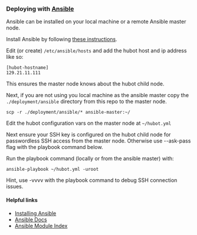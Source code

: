 ### Deploying with [Ansible](http://www.ansible.com/)

Ansible can be installed on your local machine or a remote Ansible master node.

Install Ansible by following [these
instructions](http://docs.ansible.com/intro_installation.html).

Edit (or create) `/etc/ansible/hosts` and add the hubot host and ip address like
so:

    [hubot-hostname]
    129.21.11.111

This ensures the master node knows about the hubot child node.

Next, if you are not using you local machine as the ansible master copy the
`./deployment/ansible` directory from this repo to the master node.

    scp -r ./deployment/ansible/* ansible-master:~/

Edit the hubot configuration vars on the master node at `~/hubot.yml`

Next ensure your SSH key is configured on the hubot child node for passwordless
SSH access from the master node. Otherwise use --ask-pass flag with the playbook
command below.

Run the playbook command (locally or from the ansible master) with:

    ansible-playbook ~/hubot.yml -uroot

Hint, use -vvvv with the playbook command to debug SSH connection issues.

#### Helpful links

* [Installing Ansible](http://docs.ansible.com/intro_installation.html)
* [Ansible Docs](http://docs.ansible.com)
* [Ansible Module Index](http://docs.ansible.com/modules_by_category.html)
